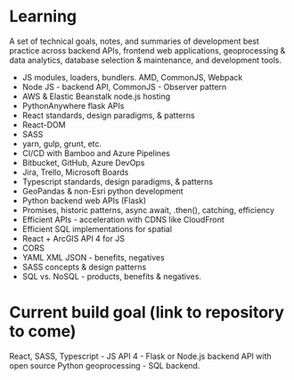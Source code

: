 
# Learning

A set of technical goals, notes, and summaries of development best practice across backend APIs, frontend web applications, geoprocessing & data analytics, database selection & maintenance, and development tools.

* JS modules, loaders, bundlers. AMD, CommonJS, Webpack
* Node JS - backend API, CommonJS - Observer pattern
* AWS & Elastic Beanstalk node.js hosting
* PythonAnywhere flask APIs
* React standards, design paradigms, & patterns
* React-DOM
* SASS
* yarn, gulp, grunt, etc.
* CI/CD with Bamboo and Azure Pipelines
* Bitbucket, GitHub, Azure DevOps
* Jira, Trello, Microsoft Boards
* Typescript standards, design paradigms, & patterns
* GeoPandas & non-Esri python development
* Python backend web APIs (Flask)
* Promises, historic patterns, async await, .then(), catching, efficiency
* Efficient APIs - acceleration with CDNS like CloudFront
* Efficient SQL implementations for spatial
* React + ArcGIS API 4 for JS
* CORS
* YAML XML JSON - benefits, negatives
* SASS concepts & design patterns
* SQL vs. NoSQL - products, benefits & negatives.

# Current build goal (link to repository to come)

React, SASS, Typescript - JS API 4 - Flask or Node.js backend API with open source Python geoprocessing - SQL backend.
